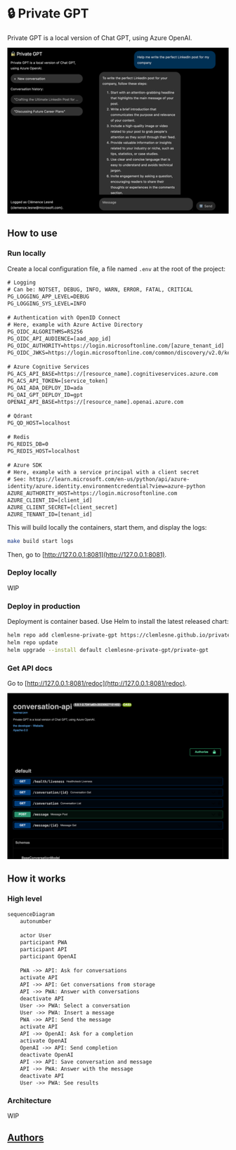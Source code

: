 # 🔒 Private GPT

Private GPT is a local version of Chat GPT, using Azure OpenAI.

![Application screenshot](docs/main.png)

## How to use

### Run locally

Create a local configuration file, a file named `.env` at the root of the project:

```.env
# Logging
# Can be: NOTSET, DEBUG, INFO, WARN, ERROR, FATAL, CRITICAL
PG_LOGGING_APP_LEVEL=DEBUG
PG_LOGGING_SYS_LEVEL=INFO

# Authentication with OpenID Connect
# Here, example with Azure Active Directory
PG_OIDC_ALGORITHMS=RS256
PG_OIDC_API_AUDIENCE=[aad_app_id]
PG_OIDC_AUTHORITY=https://login.microsoftonline.com/[azure_tenant_id]
PG_OIDC_JWKS=https://login.microsoftonline.com/common/discovery/v2.0/keys

# Azure Cognitive Services
PG_ACS_API_BASE=https://[resource_name].cognitiveservices.azure.com
PG_ACS_API_TOKEN=[service_token]
PG_OAI_ADA_DEPLOY_ID=ada
PG_OAI_GPT_DEPLOY_ID=gpt
OPENAI_API_BASE=https://[resource_name].openai.azure.com

# Qdrant
PG_QD_HOST=localhost

# Redis
PG_REDIS_DB=0
PG_REDIS_HOST=localhost

# Azure SDK
# Here, example with a service principal with a client secret
# See: https://learn.microsoft.com/en-us/python/api/azure-identity/azure.identity.environmentcredential?view=azure-python
AZURE_AUTHORITY_HOST=https://login.microsoftonline.com
AZURE_CLIENT_ID=[client_id]
AZURE_CLIENT_SECRET=[client_secret]
AZURE_TENANT_ID=[tenant_id]
```

This will build locally the containers, start them, and display the logs:

```bash
make build start logs
```

Then, go to [http://127.0.0.1:8081](http://127.0.0.1:8081).

### Deploy locally

WIP

### Deploy in production

Deployment is container based. Use Helm to install the latest released chart:

```bash
helm repo add clemlesne-private-gpt https://clemlesne.github.io/private-gpt
helm repo update
helm upgrade --install default clemlesne-private-gpt/private-gpt
```

### Get API docs

Go to [http://127.0.0.1:8081/redoc](http://127.0.0.1:8081/redoc).

![Documentation endpoint](docs/doc.png)

## How it works

### High level

```mermaid
sequenceDiagram
    autonumber

    actor User
    participant PWA
    participant API
    participant OpenAI

    PWA ->> API: Ask for conversations
    activate API
    API ->> API: Get conversations from storage
    API ->> PWA: Answer with conversations
    deactivate API
    User ->> PWA: Select a conversation
    User ->> PWA: Insert a message
    PWA ->> API: Send the message
    activate API
    API ->> OpenAI: Ask for a completion
    activate OpenAI
    OpenAI ->> API: Send completion
    deactivate OpenAI
    API ->> API: Save conversation and message
    API ->> PWA: Answer with the message
    deactivate API
    User ->> PWA: See results
```

### Architecture

WIP

## [Authors](./AUTHORS.md)
